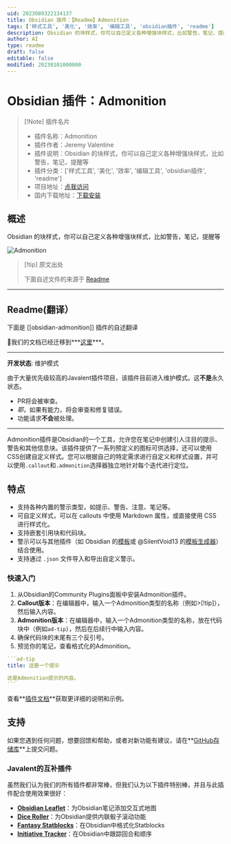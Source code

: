 ```yaml
---
uid: 2023080322134137
title: Obsidian 插件：【Readme】Admonition
tags: ['样式工具', '美化', '效率', '编辑工具', 'obsidian插件', 'readme']
description: Obsidian 的块样式，你可以自己定义各种增强块样式，比如警告，笔记，提醒等
author: AI
type: readme
draft: false
editable: false
modified: 20230101000000
---
```


# Obsidian 插件：Admonition

> [!Note] 插件名片
> - 插件名称：Admonition
> - 插件作者：Jeremy Valentine
> - 插件说明：Obsidian 的块样式，你可以自己定义各种增强块样式，比如警告，笔记，提醒等
> - 插件分类：['样式工具', '美化', '效率', '编辑工具', 'obsidian插件', 'readme']
> - 项目地址：[点我访问](https://github.com/javalent/admonitions)
> - 国内下载地址：[下载安装](https://pkmer.cn/products/plugin/pluginMarket/?obsidian-admonition)

## 概述

Obsidian 的块样式，你可以自己定义各种增强块样式，比如警告，笔记，提醒等

![Admonition](https://cdn.pkmer.cn/covers/obsidian-admonition.PNG!pkmer)

> [!tip] 原文出处
> 
>下面自述文件的来源于 [Readme](https://ghproxy.net/https://raw.githubusercontent.com/javalent/admonitions/main/README.md)
> 

---

## Readme(翻译）

下面是 [[obsidian-admonition]] 插件的自述翻译


🥇我们的文档已经迁移到***[这里](https://plugins.javalent.com/admonitions)***。



---

**开发状态**: 维护模式

由于大量优先级较高的Javalent插件项目，该插件目前进入维护模式。这**不是**永久状态。
- PR将会被审查。
- *耶*，如果有能力，将会审查和修复错误。
- 功能请求**不会**被处理。

---

Admonition插件是Obsidian的一个工具，允许您在笔记中创建引人注目的提示、警告和其他信息块。该插件提供了一系列预定义的图标可供选择，还可以使用CSS创建自定义样式。您可以根据自己的特定需求进行自定义和样式设置，并可以使用`.callout`和`.admonition`选择器独立地针对每个迭代进行定位。
## 特点

- 支持各种内置的警示类型，如提示、警告、注意、笔记等。
- 可自定义样式，可以在 callouts 中使用 Markdown 属性，或直接使用 CSS 进行样式化。
- 支持嵌套引用块和代码块。
- 警示可以与其他插件（如 Obsidian 的[模板](https://help.obsidian.md/Plugins/Templates)或 @SilentVoid13 的[模板生成器](https://github.com/SilentVoid13/Templater)）结合使用。
- 支持通过 `.json` 文件导入和导出自定义警示。

### 快速入门

1. 从Obsidian的Community Plugins面板中安装Admonition插件。
2. **Callout版本**：在编辑器中，输入一个Admonition类型的名称（例如>[!tip]），然后输入内容。
3. **Admonition版本**：在编辑器中，输入一个Admonition类型的名称，放在代码块中（例如```ad-tip```），然后在后续行中输入内容。
4. 确保代码块的末尾有三个反引号。
5. 预览你的笔记，查看格式化的Admonition。

````yaml
```ad-tip
title: 这是一个提示

这是Admonition提示的内容。
```
````

查看**[插件文档](https://plugins.javalent.com/admonitions)**获取更详细的说明和示例。

## 支持

如果您遇到任何问题，想要回馈和帮助，或者对新功能有建议，请在**[GitHub存储库](https://github.com/javalent/admonitions/issues)**上提交问题。

### Javalent的互补插件

虽然我们认为我们的所有插件都非常棒，但我们认为以下插件特别棒，并且与此插件配合使用效果很好：

- **[Obsidian Leaflet](https://github.com/valentine195/obsidian-leaflet-plugin)**：为Obsidian笔记添加交互式地图
- **[Dice Roller](https://github.com/valentine195/obsidian-dice-roller)**：为Obsidian提供内联骰子滚动功能
- **[Fantasy Statblocks](https://github.com/valentine195/obsidian-5e-statblocks)**：在Obsidian中格式化Statblocks
- **[Initiative Tracker](https://github.com/valentine195/obsidian-initiative-tracker)**：在Obsidian中跟踪回合和顺序



